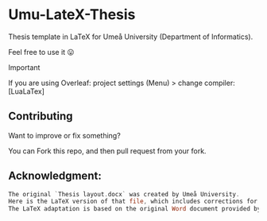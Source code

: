 # Umu-LateX-Thesis
Thesis template in LaTeX for Umeå University (Department of Informatics).

Feel free to use it :stuck_out_tongue:

> [!IMPORTANT]
If you are using Overleaf: project settings (Menu) > change compiler: [LuaLaTex] 

## Contributing
Want to improve or fix something? 

You can Fork this repo, and then pull request from your fork.

## Acknowledgment:

```asm
The original `Thesis layout.docx` was created by Umeå University.
Here is the LaTeX version of that file, which includes corrections for some wording errors.
The LaTeX adaptation is based on the original Word document provided by the Department of Informatics at Umeå University. The content and copyright of this document are owned by the Department of Informatics, Umeå University.© 2024, Department of Informatics, Umeå University. All rights reserved.
```
